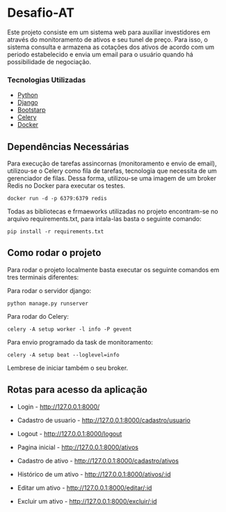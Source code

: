 # Desafio-AT

Este projeto consiste em um sistema web para auxiliar investidores em através do monitoramento de ativos e
seu tunel de preço. Para isso, o sistema consulta e armazena as cotações dos ativos de acordo com um periodo estabelecido e envia um email para o usuário quando há possibilidade de negociação.

### Tecnologias Utilizadas

- [Python](https://docs.python.org/pt-br/3/)
- [Django](https://docs.djangoproject.com/pt-br/5.1/)
- [Bootstarp](https://getbootstrap.com.br/docs/4.1/getting-started/introduction/)
- [Celery](https://docs.celeryq.dev/en/stable/)
- [Docker](https://docs.docker.com/reference/)

## Dependências Necessárias

Para execução de tarefas assincornas (monitoramento e envio de email), utilizou-se o Celery como fila de tarefas, tecnologia que necessita de um gerenciador de filas. Dessa forma, utilizou-se uma imagem de um broker Redis no Docker para executar os testes.

```
docker run -d -p 6379:6379 redis
```
Todas as bibliotecas e frmaeworks utilizadas no projeto encontram-se no arquivo requirements.txt, para intala-las basta o seguinte comando:

```
pip install -r requirements.txt
```

## Como rodar o projeto 

Para rodar o projeto localmente basta executar os seguinte comandos em tres terminais diferentes:

Para rodar o servidor django:

```
python manage.py runserver 
```

Para rodar do Celery:
```
celery -A setup worker -l info -P gevent
```

Para envio programado da task de monitoramento:
```
celery -A setup beat --loglevel=info
```

Lembrese de iniciar também o seu broker.


## Rotas para acesso da aplicação

- Login - http://127.0.0.1:8000/

- Cadastro de usuario - http://127.0.0.1:8000/cadastro/usuario  

- Logout - http://127.0.0.1:8000/logout

- Pagina inicial - http://127.0.0.1:8000/ativos

- Cadastro de ativo - http://127.0.0.1:8000/cadastro/ativos

- Histórico de um ativo - http://127.0.0.1:8000/ativos/:id 

- Editar um ativo - http://127.0.0.1:8000/editar/:id

- Excluir um ativo - http://127.0.0.1:8000/excluir/:id


